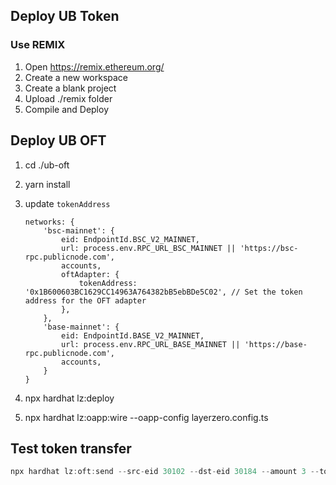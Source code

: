 ## Deploy UB Token

### Use REMIX

1. Open https://remix.ethereum.org/
2. Create a new workspace
3. Create a blank project
4. Upload ./remix folder
5. Compile and Deploy

## Deploy UB OFT

1. cd ./ub-oft
2. yarn install
3. update `tokenAddress`

   ```
   networks: {
       'bsc-mainnet': {
           eid: EndpointId.BSC_V2_MAINNET,
           url: process.env.RPC_URL_BSC_MAINNET || 'https://bsc-rpc.publicnode.com',
           accounts,
           oftAdapter: {
               tokenAddress: '0x1B600603BC1629CC14963A764382bB5ebBDe5C02', // Set the token address for the OFT adapter
           },
       },
       'base-mainnet': {
           eid: EndpointId.BASE_V2_MAINNET,
           url: process.env.RPC_URL_BASE_MAINNET || 'https://base-rpc.publicnode.com',
           accounts,
       }
   }
   ```

4. npx hardhat lz:deploy

5. npx hardhat lz:oapp:wire --oapp-config layerzero.config.ts

## Test token transfer

```js
npx hardhat lz:oft:send --src-eid 30102 --dst-eid 30184 --amount 3 --to 0x1234567890123456789012345678901234567890
```
